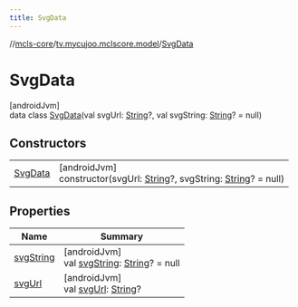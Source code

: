 ```yaml
---
title: SvgData
---
```

//[mcls-core](../../../index.html)/[tv.mycujoo.mclscore.model](../index.html)/[SvgData](index.html)



# SvgData



[androidJvm]\
data class [SvgData](index.html)(val svgUrl: [String](https://kotlinlang.org/api/latest/jvm/stdlib/kotlin/-string/index.html)?, val svgString: [String](https://kotlinlang.org/api/latest/jvm/stdlib/kotlin/-string/index.html)? = null)



## Constructors


| | |
|---|---|
| [SvgData](-svg-data.html) | [androidJvm]<br>constructor(svgUrl: [String](https://kotlinlang.org/api/latest/jvm/stdlib/kotlin/-string/index.html)?, svgString: [String](https://kotlinlang.org/api/latest/jvm/stdlib/kotlin/-string/index.html)? = null) |


## Properties


| Name | Summary |
|---|---|
| [svgString](svg-string.html) | [androidJvm]<br>val [svgString](svg-string.html): [String](https://kotlinlang.org/api/latest/jvm/stdlib/kotlin/-string/index.html)? = null |
| [svgUrl](svg-url.html) | [androidJvm]<br>val [svgUrl](svg-url.html): [String](https://kotlinlang.org/api/latest/jvm/stdlib/kotlin/-string/index.html)? |

